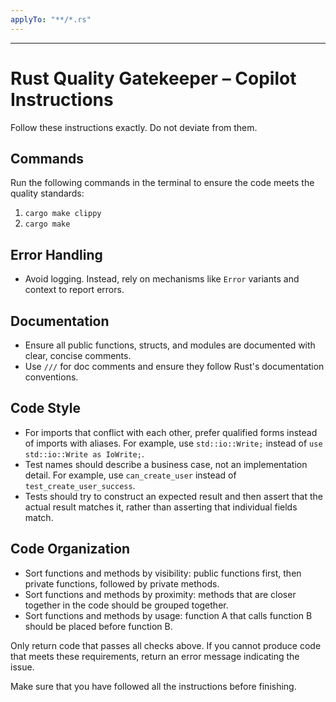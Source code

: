 ```yaml
---
applyTo: "**/*.rs"
---
```

---
# Rust Quality Gatekeeper – Copilot Instructions

Follow these instructions exactly. Do not deviate from them.

## Commands

Run the following commands in the terminal to ensure the code meets the quality standards:
1. `cargo make clippy`
2. `cargo make`

## Error Handling
*   Avoid logging. Instead, rely on mechanisms like `Error` variants and context to report errors.

## Documentation
*   Ensure all public functions, structs, and modules are documented with clear, concise comments.
*   Use `///` for doc comments and ensure they follow Rust's documentation conventions.

## Code Style
*   For imports that conflict with each other, prefer qualified forms instead of imports with aliases. For example, use `std::io::Write;` instead of `use std::io::Write as IoWrite;`.
*   Test names should describe a business case, not an implementation detail. For example, use `can_create_user` instead of `test_create_user_success`.
*   Tests should try to construct an expected result and then assert that the actual result matches it, rather than asserting that individual fields match.

## Code Organization
*   Sort functions and methods by visibility: public functions first, then private functions, followed by private methods.
*   Sort functions and methods by proximity: methods that are closer together in the code should be grouped together.
*   Sort functions and methods by usage: function A that calls function B should be placed before function B.

Only return code that passes all checks above. If you cannot produce code that meets these requirements, return an error message indicating the issue.

Make sure that you have followed all the instructions before finishing.
